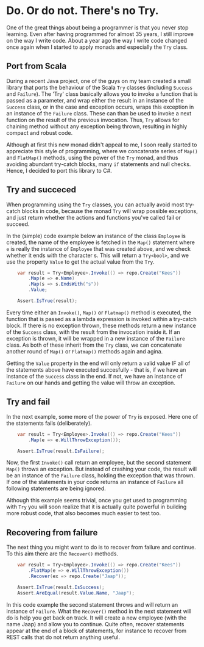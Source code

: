 # Do. Or do not. There's no Try.
One of the great things about being a programmer is that you never stop learning. Even after having programmed for almost 35 years, I still improve on the way I write code. About a year ago the way I write code changed once again when I started to apply monads and especially the `Try` class.

## Port from Scala
During a recent Java project, one of the guys on my team created a small library that ports the behaviour of the Scala `Try` classes (including `Success` and `Failure`). The 'Try' class basically allows you to invoke a function that is passed as a parameter, and wrap either the result in an instance of the `Success` class, or in the case and exception occurs, wraps this exception in an instance of the `Failure` class. These can than be used to invoke a next function on the result of the previous invocation. Thus, `Try` allows for chaining method without any exception being thrown, resulting in highly compact and robust code. 

Although at first this new monad didn't appeal to me, I soon really started to appreciate this style of programming, where we concatenate series of `Map()` and `FlatMap()` methods, using the power of the `Try` monad, and thus avoiding abundant try-catch blocks, many `if` statements and null checks. Hence, I decided to port this library to C#. 

## Try and succeced
When programming using the `Try` classes, you can actually avoid most try-catch blocks in code, because the monad `Try` will wrap possible exceptions, and just return whether the actions and functions you've called fail or succeed.

In the (simple) code example below an instance of the class `Employee` is created, the name of the employee is fetched in the `Map()` statement where `e` is really the instance of `Employee` that was created above, and we check whether it ends with the character s. This will return a `Try<bool>`, and we use the property `Value` to get the actual value from the `Try`. 

```c#
    var result = Try<Employee>.Invoke(() => repo.Create("Kees"))
        .Map(e => e.Name)
        .Map(s => s.EndsWith("s"))
        .Value;

    Assert.IsTrue(result);
```
Every time either an `Invoke()`, `Map()` or `Flatmap()` method is executed, the function that is passed as a lambda expression is invoked within a try-catch block. If there is no exception thrown, these methods return a new instance of the `Success` class, with the result from the invocation inside it. If an exception is thrown, it will be wrapped in a new instance of the `Failure` class. As both of these inherit from the `Try` class, we can concatenate another round of  `Map()` or `Flatmap()` methods again and agina.  

Getting the `Value` property in the end will only return a valid value IF all of the statements above have executed succesfully - that is, if we have an instance of the `Success` class in the end. If not, we have an instance of `Failure` on our hands and getting the value will throw an exception.

## Try and fail
In the next example, some more of the power of `Try` is exposed. Here one of the statements fails (deliberately). 

```c#
    var result = Try<Employee>.Invoke(() => repo.Create("Kees"))
        .Map(e => e.WillThrowException());

    Assert.IsTrue(result.IsFailure);
```
Now, the first `Invoke()` call return an employee, but the second statement `Map()` throws an exception. But instead of crashing your code, the result will be an instance of the `Failure` class, holding the exception that was thrown. If one of the statements in your code returns an instance of `Failure` all following statements are being ignored.

Although this example seems trivial, once you get used to programming with `Try` you will soon realize that it is actually quite powerful in building more robust code, that also becomes much easier to test too. 

## Recovering from failure
The next thing you might want to do is to recover from failure and continue. To this aim there are the `Recover()` methods.

```c#
    var result = Try<Employee>.Invoke(() => repo.Create("Kees"))
        .FlatMap(e => e.WillThrowException())
        .Recover(ex => repo.Create("Jaap"));

    Assert.IsTrue(result.IsSuccess);
    Assert.AreEqual(result.Value.Name, "Jaap");
```

In this code example the second statement throws and will return an instance of `Failure`. What the `Recover()` method in the next statement will do is help you get back on track. It will create a new employee (with the name Jaap) and allow you to continue. Quite often, recover statements appear at the end of a block of statements, for instance to recover from REST calls that do not return anything useful.
